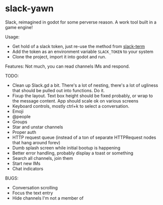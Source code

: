 slack-yawn
==========

Slack, reimagined in godot for some perverse reason. A work tool built in a game engine! 

Usage: 
* Get hold of a slack token, just re-use the method from [slack-term](https://erroneousboat.github.io/slack-term-auth/)
* Add the token as an environment variable `SLACK_TOKEN` to your system
* Clone the project, import it into godot and run. 

Features: 
Not much, you can read channels IMs and respond.

TODO:
* Clean up Slack.gd a bit. There's a lot of nesting, there's a lot of ugliness that should be pulled out into functions. Do it.
* Fixup the layout. Text box height should be fixed probably, or wrap to the message content. App should scale ok on various screens
* Keyboard controls, mostly ctrl+k to select a conversation.
* Emoji
* @people
* Groups
* Star and unstar channels
* Proper auth
* HTTP request queue (instead of a ton of separate HTTPRequest nodes that hang around forev)
* Dumb splash screen while initial bootup is happening
* Better error handling, probably display a toast or something
* Search all channels, join them
* Start new IMs 
* Chat indicators

BUGS: 
* Conversation scrolling
* Focus the text entry
* Hide channels I'm not a member of

